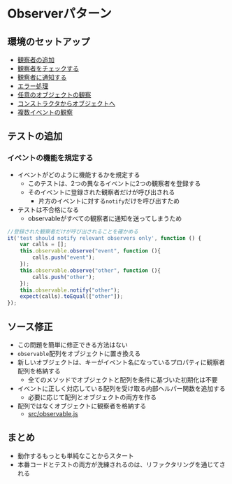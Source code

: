 # Observerパターン

## 環境のセットアップ

* [観察者の追加](01)
* [観察者をチェックする](02)
* [観察者に通知する](03)
* [エラー処理](04)
* [任意のオブジェクトの観察](05)
* [コンストラクタからオブジェクトへ](06)
* [複数イベントの観察](07)

## テストの追加

### イベントの機能を規定する

* イベントがどのように機能するかを規定する
    * このテストは、2つの異なるイベントに2つの観察者を登録する
    * そのイベントに登録された観察者だけが呼び出される
        * 片方のイベントに対する`notify`だけを呼び出すため
* テストは不合格になる
    * observableがすべての観察者に通知を送ってしまうため

```javascript
//登録された観察者だけが呼び出されることを確かめる
it('test should notify relevant observers only', function () {
    var calls = [];
    this.observable.observe("event", function (){
        calls.push("event");
    });
    this.observable.observe("other", function (){
        calls.push("other");
    });
    this.observable.notify("other");
    expect(calls).toEqual(["other"]);
});
```

## ソース修正

* この問題を簡単に修正できる方法はない
* `observable`配列をオブジェクトに置き換える
* 新しいオブジェクトは、キーがイベント名になっているプロパティに観察者配列を格納する
    * 全てのメソッドでオブジェクトと配列を条件に基づいた初期化は不要
* イベントに正しく対応している配列を受け取る内部ヘルパー関数を追加する
    * 必要に応じて配列とオブジェクトの両方を作る
* 配列ではなくオブジェクトに観察者を格納する
    * [src/observable.js](src/observable.js)

## まとめ

* 動作するもっとも単純なことからスタート
* 本番コードとテストの両方が洗練されるのは、リファクタリングを通じてされる
